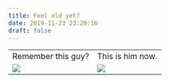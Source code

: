 ```yaml
---
title: Feel old yet?
date: 2019-11-23 23:20:16
draft: false
---
```


|||
|-|-|
|Remember this guy?|This is him now.|
|![](https://sun9-80.userapi.com/impg/c855124/v855124136/17b749/TqnTVkCQBpk.jpg?size=1280x720&quality=96&sign=c036a80f827a3a2773a682fddbe23b05&c_uniq_tag=8mdPLf00B_P2HRko54aD8HvwxSfnHQeOhcLM_0h_v8M&type=album)|![](https://sun9-54.userapi.com/impg/c855124/v855124136/17b752/veVxoGv9QwM.jpg?size=1243x1006&quality=96&sign=f3eb10edbb449c06a5a2b8beb91db777&c_uniq_tag=qxW4GSbk5diIGP-A23h4aLdpMg6KVv4oNF7StLSU-8A&type=album)|
